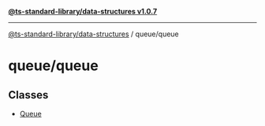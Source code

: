 [**@ts-standard-library/data-structures v1.0.7**](../../README.md)

***

[@ts-standard-library/data-structures](../../modules.md) / queue/queue

# queue/queue

## Classes

- [Queue](classes/Queue.md)
